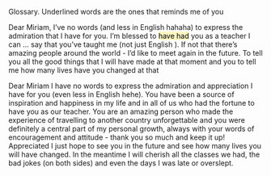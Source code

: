 Glossary. Underlined words are the ones that reminds me of you

Dear Miriam, I’ve no words (and less in English hahaha) to express the admiration that I have for you. I’m blessed to <mark style="background: #FFF3A3A6;">have had</mark> you as a teacher I can … say that you’ve taught  me (not just English ). If not that there’s amazing people around the world - I’d like to meet again in the future. To tell you all the good things that I will have made at that moment and you to tell me how many lives have you changed at that


Dear Miriam
I have no words to express the admiration and appreciation I have for you (even less in English hehe). You have been a source of inspiration and happiness in my life and in all of us who had the fortune to have you as our teacher. 
You are an amazing person who made the experience of travelling to another country unforgettable and you were definitely a central part of my personal growth, always with your words of encouragement and attitude - thank you so much and keep it up! Appreciated 
I just hope to see you in the future and see how many lives you will have changed. In the meantime I will cherish all the classes we had, the bad jokes (on both sides) and even the days I was late or overslept.